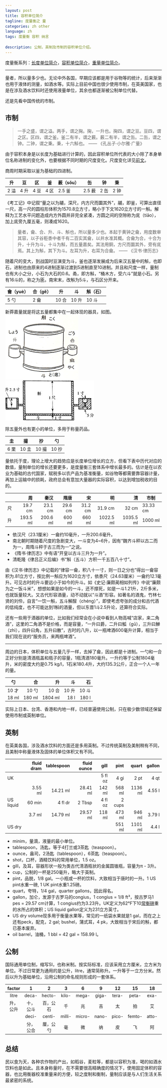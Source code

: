 ```yaml
---
layout: post
title: 容积单位简介
tagline: 度量衡之 量
categories: zh other
language: zh
tags: 度量衡 容积 纳言

description: 公制，英制及市制的容积单位介绍。
---
```


度量衡系列：[长度单位简介](/zh/other/length/)，[容积单位简介](/zh/other/capacity/)，[重量单位简介](/zh/other/weight/)。

- - -

量者，所以量多少也。无论中外各国，早期应该都是用于谷物等的统计，后来渐渐也用于液体的测量，如酒水等。实际上目前中国也很少使用市制，在英美国家，也是在涉及酒水饮料时还使用液量单位，其余也都逐渐被公制单位代替。

还是先看中国传统的市制。


<a id="CN-tranditional-system"></a>
## 市制 ##

> 一手之盛，谓之溢。两手，谓之掬。掬，一升也。掬四，谓之豆。豆四，谓之区。区四，谓之釜。釜二有半，谓之薮。薮二有半，谓之缶。二缶，谓之钟。二钟，谓之秉。秉，十六斛也。
>   —— 《孔丛子·小尔雅·广量》

由于容积本身是以长度为基础进行计算的，因此容积单位所代表的大小除了本身单位名称进制的变化外，也要根据不同时期的尺度变化。尺度变化详见[前文](/zh/other/length/#CN-tranditional-system)。

商周时期采取以釜为基础的四进制。

|  升  |  豆  |  区  |  釜  | 薮（sǒu）|   缶   |  钟  |  秉  |
|------|-----|------|------|---------|-------|------|------|
| 2 溢 | 4 升 | 4 豆 | 4 区 |  2.5 釜 | 2.5 薮 | 2 缶 | 2 钟 |

《考工记》中记叙“量之以为鬴，深尺，内方尺而圜其外”，鬴，即釜，可算出直径一尺，高一尺的圆柱形体积为1570.8立方寸，略小于下文1620立方寸的一斛。解释为工艺水平问题造成内方外圆并非完全紧凑，方圆之间的空隙称为庣（tiāo），加上庣旁九厘五毫，则凑成1620。

> 量者，龠、合、升、斗、斛也，所以量多少也。本起于黄钟之龠，用度数审其容，以子谷秬黍中者千有二百实其龠，以井水准其概。合龠为合，十合为升，十升为斗，十斗为斛，而五量嘉矣。其法用銅，方尺而圜其外，旁有庣焉。其上为斛，其下为斗。左耳为升，右耳为合龠。
>  —— 《汉书·律历志》

随着尺的变大，到战国时豆演变为斗，釜也逐渐发展成为后来汉五量中的斛，也即石，进制也由原来的4进制逐渐过渡到5进制直至10进制。并且和尺度一样，量制也有大小之分，小石为大石的0.6。甬，即方斛，“桶木方，受六斗”就是小石。另有16斗的，称之为匬。南宋末，改斛为5斗，与石区分开来。

| 龠（yuè）| 合（gě）|   升   |   斗  | 斛（石）|
|---------|--------|--------|-------|--------|
|   5 勺  |   2 龠  |  10 合 | 10 升 |  10 斗 |

新莽嘉量就是将这五量都集中在一起体现的器具，如图。
![新莽嘉量1](/assets/img/kankaryo.png)![新莽嘉量2](/assets/img/jia_liang.jpg)

除五量外也有更小的单位，多用于称量药品。

|  圭  |   撮  |   抄  |   勺  |
|------|------|-------|-------|
| 6 栗 | 10 圭 | 10 撮 | 10 抄 |

量依托于度，理论上增大的趋势应是长度单位增长的立方，但看下表中历代对应的数值，量制单位的增长还要更多，是度量衡三套体系中增长最多的。估计是在以农业为基础的古代国家，赋税多以农产品为基准衡量，如谷物等都需要靠容器计量，再加上运输中的损耗，政府总会有意加大量器的实际容积，以达到增加税收的目的。

|    |    周    |   秦汉    |   隋唐  |    宋    |    明     |     清    |    市制   |
|----|---------:|---------:|--------:|--------:|----------:|----------:|----------|
| 尺 |  19.7 cm |  23.1 cm | 29.6 cm | 31.2 cm |   31.9 cm |     32 cm | 33.33 cm |
| 升 | 193.5 ml | 200.6 ml |  600 ml |  660 ml | 1022.5 ml | 1035.5 ml |  1000 ml |

- 依汉尺（23.1厘米）一龠约10毫升，一升200.6毫升。
- 南北朝时期随着尺度的急剧变大，一斗变为4~6升，因有“魏齐斗秤以古二而为一，周隋斗秤于古三而为一”之说。
- 《隋书·律历志》中有语“开皇以古斗三升为一升”。
- 清乾隆《律吕正义后编》书“斛（五斗）方积一千五百八十寸”。

由《汉书·律历志》中记载的“律容一龠，积八十一寸，则一日之分也”得出一龠容积为.81立方寸，按比例一斛应为1620立方寸，依黍尺（24.63厘米）一龠约12.1毫升。可见古时的升斗要远小于如今的升斗。如《史记·廉颇蔺相如列传》中说“廉颇为之一饭斗米”，想想如果是如今的一斗，还不撑死，如是一斗1.21升，2斤多米，也就饭量较大。又古代形容酒量，动不动就以“斗酒”形容。如著名的酒鬼，竹林七贤的刘伶，自言“一饮一斛，五斗解酲（chéng）”，即使考虑夸张的成分和古代酒的低纯度，也不可能达到1斛的酒量，但以东晋1斗2.5升论，还算符合实际。

还有一些用于酒器的单位，比如我们经常会在小说中看到人物高喊“店家，来二角酒”，这里的二角酒不是价格，而是容量，“一升曰爵，二升曰觚（gū），三升曰觯（zhì），四升曰角，五升曰散”，古时的八升，以一瓶啤酒600毫升计算，相当于我们现在说的“服务员，来两瓶啤酒”。

- - -
周边的日本，体积单位与五量几乎一样，去掉了龠，因此都是十进制。一勺和一合正好分别是清酒瓶盖和瓶子的容量，1瓶清酒180毫升。一升约等于公制1804毫升，米的密度大约是0.75 kg/l，1石米180.4升，大约135.3公斤，正合一个人一年的量。

|   勺  |    合   |    升   |   斗  |   石  |
|-------|-------:|--------:|------:|------:|
| 10 才 |   10 勺 |   10 合 | 10 升 | 10 斗 |
| 18 ml | 180 ml | 1804 ml |  18 l | 180 l |

实际上日本、台湾、香港和内地一样，已经普遍使用公制，只在极少数领域还保留使用市制或英制单位。


<a id="UK-imperial-system"></a>
## 英制 ##

在英美各国，涉及酒水饮料的方面还是多用英制。不过传统英制及美制稍有不同，且美制中称量液体及固体的单位体积又有不同。

|           | fluid dram | tablespoon | fluid ounce |   gill  |  pint  |  quart  | gallon |
|-----------|-----------:|-----------:|------------:|--------:|-------:|--------:|-------:|
| UK        |            |            |             | 5 fl oz |   4 gi |    2 pt |   4 qt |
|           |    3.55 ml |   14.21 ml |    28.41 ml |  142 ml | 568 ml | 1136 ml | 4.55 l |
| US liquid |     60 min |    4 fl dr |      2 Tbsp | 4 fl oz | 2 cups |         |        |
|           |     3.7 ml |   14.79 ml |    29.57 ml |  118 ml | 473 ml |  946 ml | 3.79 l |
| US dry    |            |            |             |         | 551 ml | 1101 ml |  4.4 l |

- minim，量滴，液量的最小单位。
- tablespoon，汤匙，等于4打兰或3茶匙（teaspoon）。
- ounce，盎司，2汤匙（tablespoon），6茶匙（teaspoon）。
- shot，口杯，酒精饮料的常用单位，1.5 oz。
- gill，及耳，容器形状一般为类古代清酒瓶状的金属圆锥瓶，容量为π - 3升。
- cup，公制的一杯是250毫升，略大于英制。
- pint，品脱，1/8 gal。一小瓶或一杯的饮料，大致相当于唐时的一升。1 US pint水重一磅, 1 UK pint水重1.25磅。
- quart，夸特，1/4 gal，quarter gallons，因此得名。
- gallon，加仑，发源于古罗马的congius，1 congius = 1/8 ft³，按古罗马1 pes = 29.57 cm计算，1 congius约为3.23升。UK定义为62°F下10[常衡磅](/zh/other/weight/#UK-imperial-system)重的水所占的体积；US liquid gallon定义为231立方英寸。
- US dry volume现多用于衡量水果等，常见的一纸袋水果就是1 gal，而在之上还有peck，配克，2 gal; bushel，蒲式耳，4 pk，大致相当于宋后的斛，都已基本废弃。
- oil barrel，油桶，1 bbl = 42 gal = 158.99 l。


<a id="international-system"></a>
## 公制 ##

国际通用单位制，缩写SI，也称米制。按实际标准，应该采用立方厘米，立方米为单位。不过日常更为通用的是公升，litre，通常简称升。一升等于一立方分米。然后以升为基础单位，沿用公制的命名规则形成的一套体系。

|  factor |    1    |    2    |    3   |    6   |   9   |   12  |   15   |   18  |   21   |   24   |
|:-------:|:-------:|:-------:|:------:|:------:|:-----:|:-----:|:------:|:-----:|:------:|:------:|
|  litre  |  deca-  | hecto-  |  kilo- |  mega- | giga- | tera- |  peta- |  exa- | zetta- | yotta- |
| 升，公升 | 十，公斗 | 百，公石 |    千   |   兆   |   吉  |   太   |   拍   |   艾  |   泽    |   尧   |
|         |  deci-  | centi-  | milli- | micro- | nano- | pico- | femto- | atto- | zepto- | yocto- |
|         | 分，公合 | 厘，公勺 |   毫    |   微   |   纳  |   皮   |   飞   |   阿  |   仄    |   幺   |


<a id="summary"></a>
## 总结 ##

民以食为天，各种农作物的产出，如稻谷，麦粒等，都是以容积为准，喝的如酒水饮料也是如此。且本身称量时，在不需要很高精确度的情况下，使用固定体积的容器，也比用衡器校准重量来的方便，较之度制和衡制，量制应该是与人们生活关系最紧密的系统。